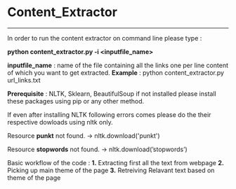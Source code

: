 # Content_Extractor

***********************************************************************************************************************

In order to run the content extractor on command line please type :

**python content_extractor.py -i <inputfile_name>**

**inputfile_name** : name of the file containing all the links one per line content of which you want to get extracted.
**Example** : python content_extractor.py url_links.txt

**Prerequisite** : NLTK, Sklearn, BeautifulSoup if not installed please install these packages using pip or any other method.

If even after installing NLTK following errors comes please do the their respective dowloads using nltk only.

Resource **punkt** not found.
  -> nltk.download('punkt')
  
Resource **stopwords** not found.
  -> nltk.download(’stopwords’)
  
Basic workflow of the code :
**1.** Extracting first all the text from webpage
**2.** Picking up main theme of the page
**3.** Retreiving Relavant text based on theme of the page


